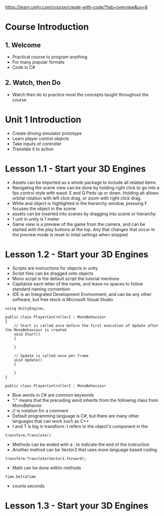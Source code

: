 https://learn.unity.com/course/create-with-code/?tab=overview&uv=6

# Course Introduction

## 1. Welcome

- Practical course to program anything
- For many popular formats
- Code in C#

## 2. Watch, then Do

- Watch then do to practice most the concepts taught throughout the course

# Unit 1 Introduction

- Create driving simulator prototype
- Learn player control objects
- Take inputs of controller
- Translate it to action

# Lesson 1.1 - Start your 3D Engines

- Assets can be imported as a whole package to include all related items
- Navigating the scene view can be done by holding right click to go into a fps control style with wasd. E and Q Peds up or down. Holding alt allows orbital rotation with left click drag, or zoom with right click drag.
- While and object is highlighted in the hierarchy window, pressing F focuses the object in the scene
- assets can be inserted into scenes by dragging into scene or hierarchy
- 1 unit in unity is 1 meter
- Game view is a preview of the game from the camera, and can be started with the play buttons at the top. Any that changes that occur in the preview mode is reset to inital settings when stopped

# Lesson 1.2 - Start your 3D Engines

- Scripts are instructions for objects in unity
- Script files can be dragged onto objects
- Mono script is the default script the tutorial mentions
- Capitalize each letter of the name, and leave no spaces to follow standard naming convention
- IDE is an Integrated Development Environment, and can be any other software, but free stock is Microsoft Visual Studio

```
using UnityEngine;

public class PlayerController2 : MonoBehaviour
{
    // Start is called once before the first execution of Update after the MonoBehaviour is created
    void Start()
    {
        
    }

    // Update is called once per frame
    void Update()
    {
        
    }
}
```

```
public class PlayerController2 : MonoBehaviour
```

- Blue words in C# are common keywords
- ":" means that the preceding word inherits from the following class from MonoBehavior
- // is notation for a comment
- Default programming language is C#, but there are many other languages that can work such as C++
- t and T is big in transform. t refers to the object's component in the 

```
transform.Translate()
```

- Methods can be ended with a ; to indicate the end of the instruction
- Another method can be Vector3 that uses more language based coding

```
transform.Translate(Vector3.forward);
```

- Math can be done within methods

```
Time.DeltaTime
```

- counts seconds 

# Lesson 1.3 - Start your 3D Engines

